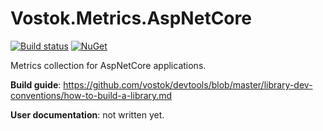 # Vostok.Metrics.AspNetCore

[![Build status](https://ci.appveyor.com/api/projects/status/github/vostok/metrics.aspnetcore?svg=true&branch=master)](https://ci.appveyor.com/project/vostok/metrics.aspnetcore/branch/master)
[![NuGet](https://img.shields.io/nuget/v/Vostok.Metrics.AspNetCore.svg)](https://www.nuget.org/packages/Vostok.Metrics.AspNetCore)

Metrics collection for AspNetCore applications.


**Build guide**: https://github.com/vostok/devtools/blob/master/library-dev-conventions/how-to-build-a-library.md

**User documentation**: not written yet.